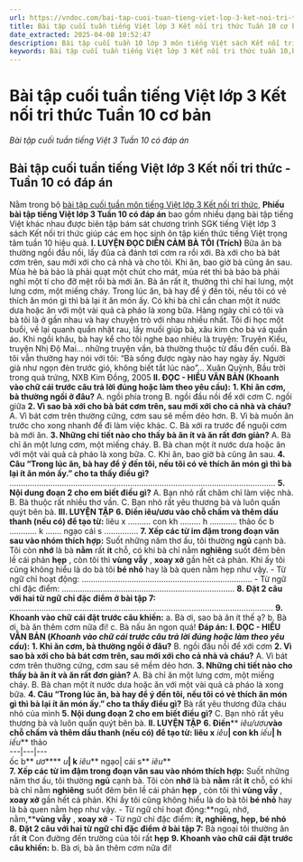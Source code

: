 ```yaml
---
url: https://vndoc.com/bai-tap-cuoi-tuan-tieng-viet-lop-3-ket-noi-tri-thuc-tuan-10-co-ban-306378
title: Bài tập cuối tuần tiếng Việt lớp 3 Kết nối tri thức Tuần 10 cơ bản - Bài tập cuối tuần tiếng Việt 3 Tuần 10 có đáp án - VnDoc.com
date_extracted: 2025-04-08 10:52:47
description: Bài tập cuối tuần 10 lớp 3 môn tiếng Việt sách Kết nối tri thức có đáp án bao gồm nhiều dạng bài luyện tập tiếng Việt 3 khác nhau.
keywords: Bài tập cuối tuần tiếng Việt lớp 3 Kết nối tri thức tuần 10,bài tập cuối tuần tiếng việt 3 tuần 10,bài tập cuối tuần môn tiếng việt lớp 3 kết nối tri thức tuần 10,bài tập cuối tuần tiếng việt lớp 3 sách kết nối tri thức tuần 10,bài tập cuối tuần 10 môn tiếng việt lớp 3 kết nối tri thức,bài tập cuối tuần 10 tiếng việt 3 kết nối tri thức,bài tập tiếng việt lớp 3 tuần 10,phiếu bài tập tiếng việt lớp 3 tuần 10,đề tiếng việt lớp 3 tuần 10
---
```


# Bài tập cuối tuần tiếng Việt lớp 3 Kết nối tri thức Tuần 10 cơ bản
 _Bài tập cuối tuần tiếng Việt 3 Tuần 10 có đáp án_
## Bài tập cuối tuần tiếng Việt lớp 3 Kết nối tri thức - Tuần 10 có đáp án
Nằm trong bộ [bài tập cuối tuần môn tiếng Việt lớp 3 Kết nối tri thức](<https://vndoc.com/de-kiem-tra-cuoi-tuan-tieng-viet3>), **Phiếu bài tập tiếng Việt lớp 3 Tuần 10 có đáp án** bao gồm nhiều dạng bài tập tiếng Việt khác nhau được biên tập bám sát chương trình SGK tiếng Việt lớp 3 sách Kết nối tri thức giúp các em học sinh ôn tập kiến thức tiếng Việt trọng tâm tuần 10 hiệu quả.
**I. LUYỆN ĐỌC DIỄN CẢM**
**BÀ TÔI**
**\(Trích\)**
Bữa ăn bà thường ngồi đầu nồi, lấy đũa cả đánh tơi cơm ra rồi xới. Bà xới cho bà bát cơm trên, sau mới xới cho cả nhà và cho tôi. Khi ăn, bao giờ bà cũng ăn sau. Mùa hè bà bảo là phải quạt một chút cho mát, mùa rét thì bà bảo bà phải nghỉ một tí cho đỡ mệt rồi bà mới ăn. Bà ăn rất ít, thường thì chỉ hai lưng, một lưng cơm, một miếng cháy. Trong lúc ăn, bà hay để ý đến tôi, nếu tôi có vẻ thích ăn món gì thì bà lại ít ăn món ấy. Có khi bà chỉ cần chan một ít nước dưa hoặc ăn với một vài quả cà pháo là xong bữa.
Hàng ngày chỉ có tôi và bà tôi là ở gần nhau và hay chuyện trò với nhau nhiều nhất. Tôi đi học một buổi, về lại quanh quẩn nhặt rau, lấy muối giúp bà, xâu kim cho bà vá quần áo. Khi ngồi khâu, bà hay kể cho tôi nghe bao nhiêu là truyện: Truyện Kiều, truyện Nhị Độ Mai… những truyện vần, bà thường thuộc từ đầu đến cuối.
Bà tôi vẫn thường hay nói với tôi: “Bà sống được ngày nào hay ngày ấy. Người già như ngọn đèn trước gió, không biết tắt lúc nào”…
Xuân Quỳnh, Bầu trời trong quả trứng, NXB Kim Đồng, 2005
**II. ĐỌC - HIỂU VĂN BẢN \(Khoanh vào chữ cái trước câu trả lời đúng hoặc làm theo yêu cầu\):**
**1\. Khi ăn cơm, bà thường ngồi ở đâu?**
A. ngồi phía trong
B. ngồi đầu nồi để xới cơm
C. ngồi giữa
**2\. Vì sao bà xới cho bà bát cơm trên, sau mới xới cho cả nhà và cháu?**
A. Vì bát cơm trên thường cứng, cơm sau sẽ mềm dẻo hơn.
B. Vì bà muốn ăn trước cho xong nhanh để đi làm việc khác.
C. Bà xới ra trước để nguội cơm bà mới ăn.
**3\. Những chi tiết nào cho thấy bà ăn ít và ăn rất đơn giản?**
A. Bà chỉ ăn một lưng cơm, một miếng cháy.
B. Bà chan một ít nước dưa hoặc ăn với một vài quả cà pháo là xong bữa.
C. Khi ăn, bao giờ bà cũng ăn sau.
**4\. Câu “Trong lúc ăn, bà hay để ý đến tôi, nếu tôi có vẻ thích ăn món gì thì bà lại ít ăn món ấy.” cho ta thấy điều gì?**
………………………………………………………………………………………………………
**5\. Nội dung đoạn 2 cho em biết điều gì?**
A. Bạn nhỏ rất chăm chỉ làm việc nhà.
B. Bà thuộc rất nhiều thơ vần.
C. Bạn nhỏ rất yêu thương bà và luôn quấn quýt bên bà.
**III. LUYỆN TẬP**
**6\. Điền iêu/ươu vào chỗ chấm và thêm dấu thanh \(nếu có\) để tạo từ:**
liêu x ……….
con kh ………
h ………… thảo
ốc b …………
k ……. ngạo
cái s ……………
**7\. Xếp các từ im đậm trong đoạn văn sau vào nhóm thích hợp:**
Suốt những năm thơ ấu, tôi thường **ngủ** cạnh bà. Tôi còn **nhớ** là bà **nằm** rất **ít** chỗ, có khi bà chỉ nằm **nghiêng** suốt đêm bên lề cái phản **hẹp** , còn tôi thì **vùng vẫy** , **xoay xở** gần hết cả phản. Khi ấy tôi cũng không hiểu là do bà tôi **bé nhỏ** hay là bà quen nằm hẹp như vậy.
\- Từ ngữ chỉ hoạt động: ..............................................................………….
\- Từ ngữ chỉ đặc điểm: ......................................................................……
**8\. Đặt 2 câu với hai từ ngữ chỉ đặc điểm ở bài tập 7:**
....................................................................................................................
**9\. Khoanh vào chữ cái đặt trước câu khiến:**
a. Bà ơi, sao bà ăn ít thế ạ?
b. Bà ơi, bà ăn thêm cơm nữa đi\!
c. Bà nấu ăn ngon quá\!
**Đáp án:**
**I. ĐỌC - HIỂU VĂN BẢN \(****_Khoanh vào chữ cái trước câu trả lời đúng hoặc làm theo yêu cầu_****\):**
**1\. Khi ăn cơm, bà thường ngồi ở đâu?**
B. ngồi đầu nồi để xới cơm
**2\. Vì sao bà xới cho bà bát cơm trên, sau mới xới cho cả nhà và cháu?**
A. Vì bát cơm trên thường cứng, cơm sau sẽ mềm dẻo hơn.
**3\. Những chi tiết nào cho thấy bà ăn ít và ăn rất đơn giản?**
A. Bà chỉ ăn một lưng cơm, một miếng cháy.
B. Bà chan một ít nước dưa hoặc ăn với một vài quả cà pháo là xong bữa.
**4\. Câu “Trong lúc ăn, bà hay để ý đến tôi, nếu tôi có vẻ thích ăn món gì thì bà lại ít ăn món ấy.” cho ta thấy điều gì?**
Bà rất yêu thương đứa cháu nhỏ của mình
**5\. Nội dung đoạn 2 cho em biết điều gì?**
C. Bạn nhỏ rất yêu thương bà và luôn quấn quýt bên bà.
**II. LUYỆN TẬP**
**6\. Điền**** _iêu/ươu_****vào chỗ chấm và thêm dấu thanh \(nếu có\) để tạo từ:**
liêu x** _iêu_**|  con kh** _iếu_**|  h** _iếu_** thảo  
---|---|---  
ốc b** _ươ_**** _u_**|  k** _iêu_** ngạo| cái s** _iêu_**  
**7\. Xếp các từ im đậm trong đoạn văn sau vào nhóm thích hợp:**
Suốt những năm thơ ấu, tôi thường **ngủ** cạnh bà. Tôi còn **nhớ** là bà **nằm** rất **ít** chỗ, có khi bà chỉ nằm **nghiêng** suốt đêm bên lề cái phản **hẹp** , còn tôi thì **vùng vẫy** , **xoay xở** gần hết cả phản. Khi ấy tôi cũng không hiểu là do bà tôi **bé nhỏ** hay là bà quen nằm hẹp như vậy.
\- Từ ngữ chỉ hoạt động:**ngủ, nhớ, nằm,****vùng vẫy** , **xoay xở**
\- Từ ngữ chỉ đặc điểm: **ít, nghiêng, hẹp, bé nhỏ**
**8\. Đặt 2 câu với hai từ ngữ chỉ đặc điểm ở bài tập 7:**
Bà ngoại tôi thường ăn rất **ít**
Con đường đến trường của tôi rất **hẹp**
**9\. Khoanh vào chữ cái đặt trước câu khiến:**
b. Bà ơi, bà ăn thêm cơm nữa đi\!
